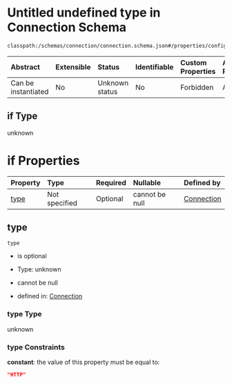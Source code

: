 # Untitled undefined type in Connection Schema

```txt
classpath:/schemas/connection/connection.schema.json#/properties/config/properties/if
```



| Abstract            | Extensible | Status         | Identifiable | Custom Properties | Additional Properties | Access Restrictions | Defined In                                                                                     |
| :------------------ | :--------- | :------------- | :----------- | :---------------- | :-------------------- | :------------------ | :--------------------------------------------------------------------------------------------- |
| Can be instantiated | No         | Unknown status | No           | Forbidden         | Allowed               | none                | [connection.schema.json\*](../../out/connection/connection.schema.json "open original schema") |

## if Type

unknown

# if Properties

| Property      | Type          | Required | Nullable       | Defined by                                                                                                                                                                          |
| :------------ | :------------ | :------- | :------------- | :---------------------------------------------------------------------------------------------------------------------------------------------------------------------------------- |
| [type](#type) | Not specified | Optional | cannot be null | [Connection](connection-properties-config-properties-if-properties-type.md "classpath:/schemas/connection/connection.schema.json#/properties/config/properties/if/properties/type") |

## type



`type`

*   is optional

*   Type: unknown

*   cannot be null

*   defined in: [Connection](connection-properties-config-properties-if-properties-type.md "classpath:/schemas/connection/connection.schema.json#/properties/config/properties/if/properties/type")

### type Type

unknown

### type Constraints

**constant**: the value of this property must be equal to:

```json
"HTTP"
```

